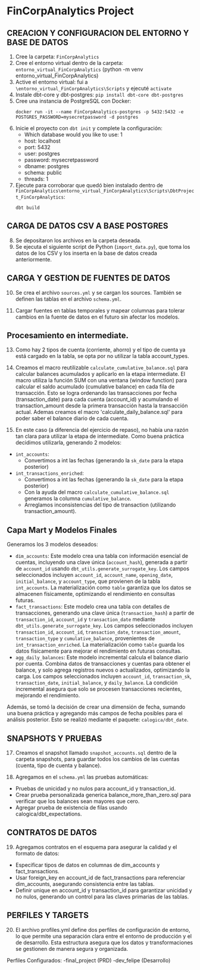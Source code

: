 
# FinCorpAnalytics Project

## CREACION Y CONFIGURACION DEL ENTORNO Y BASE DE DATOS

1. Cree la carpeta: `FinCorpAnalytics`
2. Cree el entorno virtual dentro de la carpeta: `entorno_virtual_FinCorpAnalytics` (python -m venv entorno_virtual_FinCorpAnalytics)
3. Active el entorno virtual: fui a `\entorno_virtual_FinCorpAnalytics\Scripts` y ejecuté `activate`
4. Instale dbt-core y dbt-postgres: `pip install dbt-core dbt-postgres`
5. Cree una instancia de PostgreSQL con Docker:
   ```
   docker run -it --name FinCorpAnalytics-postgres -p 5432:5432 -e POSTGRES_PASSWORD=mysecretpassword -d postgres
   ```
6. Inicie el proyecto con `dbt init` y complete la configuración:
   - Which database would you like to use: 1
   - host: localhost
   - port: 5432
   - user: postgres
   - password: mysecretpassword
   - dbname: postgres
   - schema: public
   - threads: 1
7. Ejecute para corroborar que quedó bien instalado dentro de `FinCorpAnalytics\entorno_virtual_FinCorpAnalytics\Scripts\DbtProject_FinCorpAnalytics`:
   ```
   dbt build
   ```

## CARGA DE DATOS CSV A BASE POSTGRES

8. Se depositaron los archivos en la carpeta deseada.
9. Se ejecuta el siguiente script de Python (`import_data.py`), que toma los datos de los CSV y los inserta en la base de datos creada anteriormente.

## CARGA Y GESTION DE FUENTES DE DATOS

10. Se crea el archivo `sources.yml` y se cargan los sources. También se definen las tablas en el archivo `schema.yml`.

11. Cargar fuentes en tablas temporales y mapear columnas para tolerar cambios en la fuente de datos en el futuro sin afectar los modelos.

## Procesamiento en intermediate.

13. Como hay 2 tipos de cuenta (corriente, ahorro) y el tipo de cuenta ya está cargado en la tabla, se opta por no utilizar la tabla account_types.

14. Creamos el macro reutilizable `calculate_cumulative_balance.sql` para calcular balances acumulados y aplicarlo en la etapa intermediate. El macro utiliza la función SUM con una ventana (window function) para calcular el saldo acumulado (cumulative balance) en cada fila de transacción. Esto se logra ordenando las transacciones por fecha (transaction_date) para cada cuenta (account_id) y acumulando el transaction_amount desde la primera transacción hasta la transacción actual.
Ademas creamos el macro 'calculate_daily_balance.sql' para poder saber el balance diario de cada cuenta.

15. En este caso (a diferencia del ejercicio de repaso), no había una razón tan clara para utilizar la etapa de intermediate. Como buena práctica decidimos utilizarla, generando 2 modelos:
   - `int_accounts`: 
     - Convertimos a int las fechas (generando la `sk_date` para la etapa posterior)
   - `int_transactions_enriched`:
     - Convertimos a int las fechas (generando la `sk_date` para la etapa posterior)
     - Con la ayuda del macro `calculate_cumulative_balance.sql` generamos la columna `cumulative_balance`.
     - Arreglamos inconsistencias del tipo de transaction (utilizando transaction_amount).

## Capa Mart y Modelos Finales

   Generamos los 3 modelos deseados:
   - `dim_accounts`: 
         Este modelo crea una tabla con información esencial de cuentas, incluyendo una clave única (`account_hash`), generada a partir de `account_id` usando `dbt_utils.generate_surrogate_key`. Los campos seleccionados incluyen `account_id`, `account_name`, `opening_date`, `initial_balance`, y `account_type`, que provienen de la tabla `int_accounts`. La materialización como `table` garantiza que los datos se almacenen físicamente, optimizando el rendimiento en consultas futuras.
   - `fact_transactions`: 
         Este modelo crea una tabla con detalles de transacciones, generando una clave única (`transaction_hash`) a partir de `transaction_id`, `account_id` y `transaction_date` mediante `dbt_utils.generate_surrogate_key`. Los campos seleccionados incluyen `transaction_id`, `account_id`, `transaction_date`, `transaction_amount`, `transaction_type` y `cumulative_balance`, provenientes de `int_transaction_enriched`. La materialización como `table` guarda los datos físicamente para mejorar el rendimiento en futuras consultas.
   - `agg_daily_balances`:
         Este modelo incremental calcula el balance diario por cuenta. Combina datos de transacciones y cuentas para obtener el balance, y solo agrega registros nuevos o actualizados, optimizando la carga. Los campos seleccionados incluyen `account_id`, `transaction_sk`, `transaction_date`, `initial_balance`, y `daily_balance`. La condición incremental asegura que solo se procesen transacciones recientes, mejorando el rendimiento.

   Además, se tomó la decisión de crear una dimensión de fecha, sumando una buena práctica y agregando más campos de fecha posibles para el análisis posterior. Esto se realizó mediante el paquete: `calogica/dbt_date`.

## SNAPSHOTS Y PRUEBAS

17. Creamos el snapshot llamado `snapshot_accounts.sql` dentro de la carpeta snapshots, para guardar todos los cambios de las cuentas (cuenta, tipo de cuenta y balance).
 
18. Agregamos en el `schema.yml` las pruebas automáticas:
   - Pruebas de unicidad y no nulos para account_id y transaction_id.
   - Crear prueba personalizada generica balance_more_than_zero.sql para verificar que los balances sean mayores que cero.
   - Agregar prueba de existencia de filas usando calogica/dbt_expectations.
    
## CONTRATOS DE DATOS

19. Agregamos contratos en el esquema para asegurar la calidad y el formato de datos:
   - Especificar tipos de datos en columnas de dim_accounts y fact_transactions.
   - Usar foreign_key en account_id de fact_transactions para referenciar dim_accounts, asegurando consistencia entre las tablas.
   - Definir unique en account_id y transaction_id para garantizar unicidad y no nulos, generando un control para las claves primarias de las tablas.
   
## PERFILES Y TARGETS

20. El archivo profiles.yml define dos perfiles de configuración de entorno, lo que permite una separación clara entre el entorno de producción y el de desarrollo. Esta estructura asegura que los datos y transformaciones se gestionen de manera segura y organizada.

Perfiles Configurados:
   -final_project (PRD)
   -dev_felipe (Desarrollo)